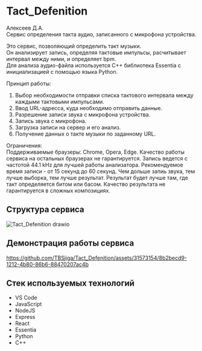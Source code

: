 # Tact_Defenition
Алексеев Д.А.<br>
Сервис определения такта аудио, записанного с микрофона устройства.<br>

Это сервис, позволяющий определить такт музыки.<br>
Он анализирует запись, определяя тактовые импульсы, расчитывает интервал между ними, и определяет bpm.<br>
Для анализа аудио-файла используется С++ библиотека Essentia с инициализацией с помощью языка Python.<br>

Принцип работы:<br>
1. Выбор необходимости отправки списка тактового интервала между каждыми тактовыми импульсами.<br>
2. Ввод URL-адресса, куда необходимо отправить данные.<br>
3. Разрешение записи звука с микрофона устройства.<br>
4. Запись звука с микрофона.<br>
5. Загрузка записи на сервер и его анализ.<br>
6. Получение данных о такте музыки по заданному URL.<br>

Ограничения:<br>
Поддерживаемые браузеры: Chrome, Opera, Edge.
Качество работы сервиса на остальных браузерах не гарантируется.
Запись ведется с частотой 44.1 kHz для лучшей работы анализатора.
Рекомендуемое время записи - от 15 секунд до 60 секунд.
Чем дольше запиь звука, тем лучше выборка, тем лучше результат.
Результат будет лучше там, где такт определяется битом или басом.
Качество результата не гарантируется в сложных композициях.

## Структура сервиса

![Tact_Defenition drawio](https://github.com/TBSjiga/Tact_Defenition/assets/31573154/bc41dbd9-f757-42b0-b156-f3ae1ec8b51b)


## Демонстрация работы сервиса

https://github.com/TBSjiga/Tact_Defenition/assets/31573154/8b2becd9-1212-4b80-86b6-88470207ac4b

## Стек используемых технологий

- VS Code
- JavaScript
- NodeJS
- Express
- React
- Essentia
- Python
- C++
